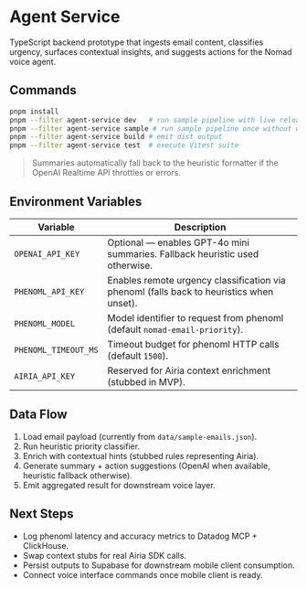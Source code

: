 # Agent Service

TypeScript backend prototype that ingests email content, classifies urgency, surfaces contextual insights, and suggests actions for the Nomad voice agent.

## Commands

```bash
pnpm install
pnpm --filter agent-service dev   # run sample pipeline with live reload
pnpm --filter agent-service sample # run sample pipeline once without watcher
pnpm --filter agent-service build # emit dist output
pnpm --filter agent-service test  # execute Vitest suite
```

> Summaries automatically fall back to the heuristic formatter if the OpenAI Realtime API throttles or errors.

## Environment Variables

| Variable | Description |
| --- | --- |
| `OPENAI_API_KEY` | Optional — enables GPT-4o mini summaries. Fallback heuristic used otherwise. |
| `PHENOML_API_KEY` | Enables remote urgency classification via phenoml (falls back to heuristics when unset). |
| `PHENOML_MODEL` | Model identifier to request from phenoml (default `nomad-email-priority`). |
| `PHENOML_TIMEOUT_MS` | Timeout budget for phenoml HTTP calls (default `1500`). |
| `AIRIA_API_KEY` | Reserved for Airia context enrichment (stubbed in MVP). |

## Data Flow

1. Load email payload (currently from `data/sample-emails.json`).
2. Run heuristic priority classifier.
3. Enrich with contextual hints (stubbed rules representing Airia).
4. Generate summary + action suggestions (OpenAI when available, heuristic fallback otherwise).
5. Emit aggregated result for downstream voice layer.

## Next Steps

- Log phenoml latency and accuracy metrics to Datadog MCP + ClickHouse.
- Swap context stubs for real Airia SDK calls.
- Persist outputs to Supabase for downstream mobile client consumption.
- Connect voice interface commands once mobile client is ready.
